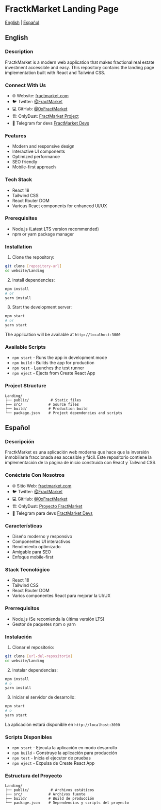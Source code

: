 # FractkMarket Landing Page

[English](#english) | [Español](#español)

## English

### Description
FractkMarket is a modern web application that makes fractional real estate investment accessible and easy. This repository contains the landing page implementation built with React and Tailwind CSS.

### Connect With Us
- 🌐 Website: [fractmarket.com](https://fractmarket.com)
- 🐦 Twitter: [@FractMarket](https://x.com/fractmarket)
- 💻 GitHub: [@0xFractMarket](https://github.com/0xFractMarket)
- 🏗️ OnlyDust: [FractMarket Project](https://app.onlydust.com/projects/fractmarket)
- 💬 Telegram for devs [FractMarket Devs](https://t.me/+phFVWzH5xp05OWFh)

### Features
- Modern and responsive design
- Interactive UI components
- Optimized performance
- SEO friendly
- Mobile-first approach

### Tech Stack
- React 18
- Tailwind CSS
- React Router DOM
- Various React components for enhanced UI/UX

### Prerequisites
- Node.js (Latest LTS version recommended)
- npm or yarn package manager

### Installation

1. Clone the repository:
```bash
git clone [repository-url]
cd website/Landing
```

2. Install dependencies:
```bash
npm install
# or
yarn install
```

3. Start the development server:
```bash
npm start
# or
yarn start
```

The application will be available at `http://localhost:3000`

### Available Scripts

- `npm start` - Runs the app in development mode
- `npm build` - Builds the app for production
- `npm test` - Launches the test runner
- `npm eject` - Ejects from Create React App

### Project Structure
```
Landing/
├── public/          # Static files
├── src/            # Source files
├── build/          # Production build
└── package.json    # Project dependencies and scripts
```

## Español

### Descripción
FractkMarket es una aplicación web moderna que hace que la inversión inmobiliaria fraccionada sea accesible y fácil. Este repositorio contiene la implementación de la página de inicio construida con React y Tailwind CSS.

### Conéctate Con Nosotros
- 🌐 Sitio Web: [fractmarket.com](https://fractmarket.com)
- 🐦 Twitter: [@FractMarket](https://x.com/fractmarket)
- 💻 GitHub: [@0xFractMarket](https://github.com/0xFractMarket)
- 🏗️ OnlyDust: [Proyecto FractMarket](https://app.onlydust.com/projects/fractmarket)
- 💬 Telegram para devs [FractMarket Devs](https://t.me/+phFVWzH5xp05OWFh)

### Características
- Diseño moderno y responsivo
- Componentes UI interactivos
- Rendimiento optimizado
- Amigable para SEO
- Enfoque mobile-first

### Stack Tecnológico
- React 18
- Tailwind CSS
- React Router DOM
- Varios componentes React para mejorar la UI/UX

### Prerrequisitos
- Node.js (Se recomienda la última versión LTS)
- Gestor de paquetes npm o yarn

### Instalación

1. Clonar el repositorio:
```bash
git clone [url-del-repositorio]
cd website/Landing
```

2. Instalar dependencias:
```bash
npm install
# o
yarn install
```

3. Iniciar el servidor de desarrollo:
```bash
npm start
# o
yarn start
```

La aplicación estará disponible en `http://localhost:3000`

### Scripts Disponibles

- `npm start` - Ejecuta la aplicación en modo desarrollo
- `npm build` - Construye la aplicación para producción
- `npm test` - Inicia el ejecutor de pruebas
- `npm eject` - Expulsa de Create React App

### Estructura del Proyecto
```
Landing/
├── public/          # Archivos estáticos
├── src/            # Archivos fuente
├── build/          # Build de producción
└── package.json    # Dependencias y scripts del proyecto
```
